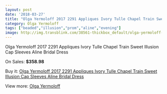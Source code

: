 ```yaml
---
layout: post
date: '2018-03-27'
title: "Olga Yermoloff 2017 2291 Appliques Ivory Tulle Chapel Train Sweet Illusion Cap Sleeves Aline Bridal Dress"
category: Olga Yermoloff
tags: ["beaded","illusion","prom","aline","evening"]
image: http://img.transblink.com/38561-thickbox_default/olga-yermoloff-2017-2291-appliques-ivory-tulle-chapel-train-sweet-illusion-cap-sleeves-aline-bridal-dress.jpg
---
```

Olga Yermoloff 2017 2291 Appliques Ivory Tulle Chapel Train Sweet Illusion Cap Sleeves Aline Bridal Dress

On Sales: **$358.98**
<a href="https://www.transblink.com/en/olga-yermoloff/12163-olga-yermoloff-2017-2291-appliques-ivory-tulle-chapel-train-sweet-illusion-cap-sleeves-aline-bridal-dress.html"><amp-img layout="responsive" width="600" height="600" src="//img.transblink.com/38561-thickbox_default/olga-yermoloff-2017-2291-appliques-ivory-tulle-chapel-train-sweet-illusion-cap-sleeves-aline-bridal-dress.jpg" alt="Olga Yermoloff 2017 2291 Appliques Ivory Tulle Chapel Train Sweet Illusion Cap Sleeves Aline Bridal Dress 0" /></a>
<a href="https://www.transblink.com/en/olga-yermoloff/12163-olga-yermoloff-2017-2291-appliques-ivory-tulle-chapel-train-sweet-illusion-cap-sleeves-aline-bridal-dress.html"><amp-img layout="responsive" width="600" height="600" src="//img.transblink.com/38566-thickbox_default/olga-yermoloff-2017-2291-appliques-ivory-tulle-chapel-train-sweet-illusion-cap-sleeves-aline-bridal-dress.jpg" alt="Olga Yermoloff 2017 2291 Appliques Ivory Tulle Chapel Train Sweet Illusion Cap Sleeves Aline Bridal Dress 1" /></a>
<a href="https://www.transblink.com/en/olga-yermoloff/12163-olga-yermoloff-2017-2291-appliques-ivory-tulle-chapel-train-sweet-illusion-cap-sleeves-aline-bridal-dress.html"><amp-img layout="responsive" width="600" height="600" src="//img.transblink.com/38565-thickbox_default/olga-yermoloff-2017-2291-appliques-ivory-tulle-chapel-train-sweet-illusion-cap-sleeves-aline-bridal-dress.jpg" alt="Olga Yermoloff 2017 2291 Appliques Ivory Tulle Chapel Train Sweet Illusion Cap Sleeves Aline Bridal Dress 2" /></a>
<a href="https://www.transblink.com/en/olga-yermoloff/12163-olga-yermoloff-2017-2291-appliques-ivory-tulle-chapel-train-sweet-illusion-cap-sleeves-aline-bridal-dress.html"><amp-img layout="responsive" width="600" height="600" src="//img.transblink.com/38564-thickbox_default/olga-yermoloff-2017-2291-appliques-ivory-tulle-chapel-train-sweet-illusion-cap-sleeves-aline-bridal-dress.jpg" alt="Olga Yermoloff 2017 2291 Appliques Ivory Tulle Chapel Train Sweet Illusion Cap Sleeves Aline Bridal Dress 3" /></a>
<a href="https://www.transblink.com/en/olga-yermoloff/12163-olga-yermoloff-2017-2291-appliques-ivory-tulle-chapel-train-sweet-illusion-cap-sleeves-aline-bridal-dress.html"><amp-img layout="responsive" width="600" height="600" src="//img.transblink.com/38563-thickbox_default/olga-yermoloff-2017-2291-appliques-ivory-tulle-chapel-train-sweet-illusion-cap-sleeves-aline-bridal-dress.jpg" alt="Olga Yermoloff 2017 2291 Appliques Ivory Tulle Chapel Train Sweet Illusion Cap Sleeves Aline Bridal Dress 4" /></a>
<a href="https://www.transblink.com/en/olga-yermoloff/12163-olga-yermoloff-2017-2291-appliques-ivory-tulle-chapel-train-sweet-illusion-cap-sleeves-aline-bridal-dress.html"><amp-img layout="responsive" width="600" height="600" src="//img.transblink.com/38562-thickbox_default/olga-yermoloff-2017-2291-appliques-ivory-tulle-chapel-train-sweet-illusion-cap-sleeves-aline-bridal-dress.jpg" alt="Olga Yermoloff 2017 2291 Appliques Ivory Tulle Chapel Train Sweet Illusion Cap Sleeves Aline Bridal Dress 5" /></a>

Buy it: [Olga Yermoloff 2017 2291 Appliques Ivory Tulle Chapel Train Sweet Illusion Cap Sleeves Aline Bridal Dress](https://www.transblink.com/en/olga-yermoloff/12163-olga-yermoloff-2017-2291-appliques-ivory-tulle-chapel-train-sweet-illusion-cap-sleeves-aline-bridal-dress.html "Olga Yermoloff 2017 2291 Appliques Ivory Tulle Chapel Train Sweet Illusion Cap Sleeves Aline Bridal Dress")

View more: [Olga Yermoloff](https://www.transblink.com/en/137-olga-yermoloff "Olga Yermoloff")